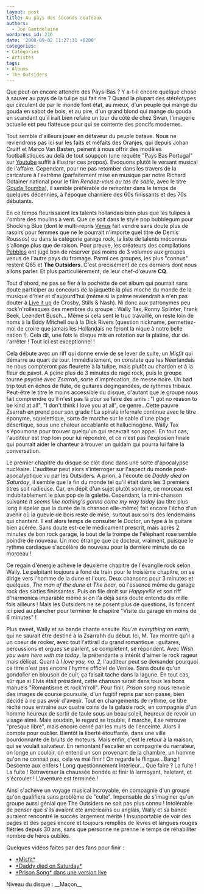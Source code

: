 ```yaml
---
layout: post
title: Au pays des seconds couteaux
authors:
  - Joe Gantdelaine
wordpress_id: 216
date: '2008-09-02 11:27:31 +0200'
categories:
- Catégories
- Artistes
tags:
- Albums
- The Outsiders
---
```

Que peut-on encore attendre des Pays-Bas ? Y a-t-il encore quelque chose à sauver au pays de la tulipe qui fait rire ? Quand la plupart des stéréotypes qui circulent de par le monde font état, au mieux, d'un peuple qui mange du gouda en sabot de bois, et au pire, d'un grand blond qui mange du gouda en scandant qu'il irait bien refaire un tour du côté de chez Swan, l'imagerie actuelle est peu flatteuse pour qui se contente des poncifs modernes.

Tout semble d'ailleurs jouer en défaveur du peuple batave. Nous ne reviendrons pas ici sur les faits et méfaits des Oranjes, qui depuis Johan Cruiff et Marco Van Basten, peinent à nous offrir des modèles footballistiques au delà de tout soupçon (une requête "Pays Bas Portugal" sur <a href="http://fr.youtube.com/watch?v=5h-sqN1Gm5I">Youtube</a> suffit à illustrer ces propos). Evoquons plutôt le versant musical de l'affaire. Cependant, pour ne pas retomber dans les travers de la caricature à l'extrême (parfaitement mise en musique par notre Richard Gotainer national pour le film *Rendez-vous au tas de sable*, avec le titre <a href="http://www.deezer.com/track/874717">Gouda Toumba</a>), il semble préférable de remonter dans le temps de quelques décennies, à l'époque charnière des 60s finissants et des 70s débutants.

En ce temps fleurissaient les talents hollandais bien plus que les tulipes à l'ombre des moulins à vent. Que ce soit dans le style pop bubblegum pour Shocking Blue (dont le multi-repris <a href="http://www.deezer.com/track/100939">Venus</a> fait vendre sans doute plus de rasoirs pour femmes que ne le pourrait n'importe quel titre de Demis Roussos) ou dans la catégorie garage rock, la liste de talents méconnus s'allonge plus que de raison. Pour preuve, les créateurs des compilations <a href="http://en.wikipedia.org/wiki/Pebbles_series">Pebbles</a> ont jugé bon de réserver pas moins de 3 volumes aux groupes venus de l'autre pays du fromage. Parmi ces groupes, les plus "connus" restent Q65 et __The Outsiders__. C'est précisément de ces derniers dont nous allons parler. Et plus particulièrement, de leur chef-d'œuvre __CQ__.

Tout d'abord, ne pas se fier à la pochette de cet album qui pourrait sans doute participer au concours de la jaquette la plus moche du monde de la musique d'hier et d'aujourd'hui (même si la palme reviendrait à n'en pas douter à <a href="http://en.wikipedia.org/wiki/Image:Liveitup.jpg">Live it up</a> de Crosby, Stills & Nash). Ni donc aux patronymes peu rock'n'rollesques des membres du groupe : Wally Tax, Ronny Splinter, Frank Beek, Leendert Busch... Même si cela sent le truc travaillé, on reste loin de noms à la Eddy Mitchell ou à la Dick Rivers (question nickname, permettez-moi de croire que jamais les Hollandais ne feront la nique à notre belle nation !). Cela dit, une fois le disque mis en rotation sur la platine, dur de l'arrêter ! Tout ici est exceptionnel !

Cela débute avec un riff qui donne envie de se lever de suite, un *Misfit* qui démarre au quart de tour. Immédiatement, on constate que les Néerlandais ne nous compteront pas fleurette à la tulipe, mais plutôt au chardon et à la fleur de pavot. A peine plus de 3 minutes de rage rock, puis le groupe tourne psyché avec *Zsarrah*, sorte d'imprécation, de messe noire. Un bad trip tout en échos de flûte, de guitares dégingandées, de rythmes tribaux. Peut-être le titre le moins accessible du disque, d'autant que le groupe nous fait comprendre qu'il n'est pas là pour se faire des amis : "I got no reason to be kind at all", "I don't think I love you at all", ce genre...Cette pauvre Zsarrah en prend pour son grade ! La spirale infernale continue avec le titre éponyme, squelettique, sorte de marche sur le sable d'une plage désertique, sous une chaleur accablante et hallucinogène. Wally Tax s'époumone pour trouver quelqu'un qui recevrait son appel. En tout cas, l'auditeur est trop loin pour lui répondre, et ce n'est pas l'explosion finale qui pourrait aider le chanteur à trouver un quidam qui pourra lui faire la conversation.

Le premier chapitre du disque se clôt donc dans une sorte d'apocalypse nucléaire. L'auditeur peut alors s'interroger sur l'aspect du monde post-apocalyptique vu par les Outsiders. A priori, à l'écoute de *Daddy died on Saturday*, il semble que la fin du monde tel qu'il était dans les 3 premiers titres soit radieuse. Car, en dépit d'un sujet plutôt sombre, ce morceau est indubitablement le plus pop de la galette. Cependant, la mini-chanson suivante *It seems like nothing's gonna come my way today* (au titre plus long à épeler que la durée de la chanson elle-même) fait encore l'écho d'un avenir où la gueule de bois reste de mise, surtout aux soirs des lendemains qui chantent. Il est alors temps de consulter le *Doctor*, un type à la guitare bien acérée. Sans doute est-ce le médicament prescrit, mais après 2 minutes de bon rock garage, le bout de la trompe de l'éléphant rose semble poindre de nouveau. Un mec étrange que ce docteur, vraiment, puisque le rythme cardiaque s'accélère de nouveau  pour la dernière minute de ce morceau !

Ce regain d'énergie achève le deuxième chapitre de l'évangile rock selon Wally. Le palpitant toujours à fond de train pour le troisième chapitre, on se dirige vers l'homme de la dune et l'ours. Deux chansons pour 3 minutes et quelques, *The man of the dune* et *The bear*, où l'essence même du garage rock des sixties finissantes. Puis on file droit sur *Happyville* et son riff d'harmonica imparable même si on l'a déjà sans doute entendu dix mille fois ailleurs ! Mais les Outsiders ne se posent plus de questions, ils foncent ici pied au plancher pour terminer le chapitre "Visite du garage en moins de 6 minutes" !

Plus sweet, Wally et sa bande chante ensuite *You're everything on earth*, qui ne saurait être destiné à la Zsarrahh du début. Ici, M. Tax montre qu'il a un coeur de rocker, avec tout l'attirail du grand romantique : guitares, percussions et orgues se parlent, se complètent, se répondent. Avec *Wish you were here with me today*, la prétendante a intérêt d'aimer le rock rageur mais délicat. Quant à *I love you, no. 2*, l'auditeur peut se demander pourquoi ce titre n'est pas encore l'hymne officiel de Venise. Sans doute qu'un gondolier en blouson de cuir, ça faisait tache dans la lagune. En tout cas, sûr que si Elvis était président, cette chanson serait dans tous les bons manuels "Romantisme et rock'n'roll". Pour finir, *Prison song* nous renvoie des images de course poursuite, d'un fugitif repris par son passé, bien décidé à ne pas avoir d'avenir. Tout en changements de rythme, ce titre récité nous entraine aux quatre coins de la galaxie rock, en compagnie d'un homme heureux de sortir de taule sous un beau soleil, heureux de revoir un visage aimé. Mais soudain, le regard se trouble, il marche, il se retrouve "presque libre", mais encore cerné par les murs de l'enceinte. Alors il compte pour oublier. Bientôt la liberté étouffante, dans une ville bourdonnante de bruits de moteurs. Mais enfin, c'est le retour à la maison, qui se voulait salvateur. En remontant l'escalier en compagnie du narrateur, on longe un couloir, on entend un son provenant de la chambre, un homme qu'on ne connait pas, cela va mal finir ! On regarde le flingue...Bang ! Descente aux enfers ! Long questionnement intérieur... Que faire ? La fuite ! La fuite ! Retraverser la chaussée bondée et finir là larmoyant, haletant, et s'écrouler ! L'aventure est terminée !

Ainsi s'achève un voyage musical incroyable, en compagnie d'un groupe qu'on qualifiera sans problème de "culte". Impensable de s'imaginer qu'un groupe aussi génial que The Outsiders ne soit pas plus connu ! Intolérable de penser que s'ils avaient été américains ou anglais, Wally et sa bande auraient rencontré le succès largement mérité ! Insupportable de voir des pages et des pages encore et toujours remplies de lèvres et langues rouges flétries depuis 30 ans, sans que personne ne prenne le temps de réhabiliter nombre de héros oubliés.

Quelques vidéos faites par des fans pour finir :

<ul>
	<li><a href="http://fr.youtube.com/watch?v=rgZpQPG6dvs">*Misfit*</a></li>
	<li><a href="http://fr.youtube.com/watch?v=2L0k-TAQ6Ak&feature=related">*Daddy died on Saturday*</a></li>
	<li><a href="http://fr.youtube.com/watch?v=x1xedf4ZMdk">*Prison Song* dans une version live</a></li>
</ul>
Niveau du disque : __Maçon__
